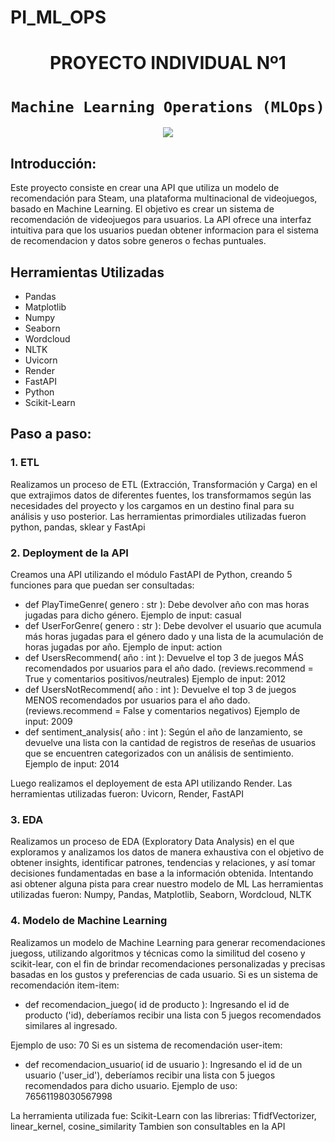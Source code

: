 # PI_ML_OPS
# <h1 align=center> **PROYECTO INDIVIDUAL Nº1** </h1>

# <h1 align=center>**`Machine Learning Operations (MLOps)`**</h1>

<p align=center><img src=https://www.folio3.ai/wp-content/uploads/2023/03/Asset-4-788x301.png><p>

## **Introducción:**
Este proyecto consiste en crear una API que utiliza un modelo de recomendación para Steam, una plataforma multinacional de videojuegos, basado en Machine Learning. El objetivo es crear un sistema de recomendación de videojuegos para usuarios. La API ofrece una interfaz intuitiva para que los usuarios puedan obtener informacion para el sistema de recomendacion y datos sobre generos o fechas puntuales. 

## **Herramientas Utilizadas**
+ Pandas
+ Matplotlib
+ Numpy
+ Seaborn
+ Wordcloud
+ NLTK
+ Uvicorn
+ Render
+ FastAPI
+ Python
+ Scikit-Learn

## **Paso a paso:**
### 1. ETL
Realizamos un proceso de ETL (Extracción, Transformación y Carga) en el que extrajimos datos de diferentes fuentes, los transformamos según las necesidades del proyecto y los cargamos en un destino final para su análisis y uso posterior. Las herramientas primordiales utilizadas fueron python, pandas, sklear y FastApi
### 2. Deployment de la API
Creamos una API utilizando el módulo FastAPI de Python, creando 5 funciones para que puedan ser consultadas:
- def PlayTimeGenre( genero : str ): Debe devolver año con mas horas jugadas para dicho género.
  Ejemplo de input: casual
- def UserForGenre( genero : str ): Debe devolver el usuario que acumula más horas jugadas para el género dado y una lista de la acumulación de horas jugadas por año.
  Ejemplo de input: action
- def UsersRecommend( año : int ): Devuelve el top 3 de juegos MÁS recomendados por usuarios para el año dado. (reviews.recommend = True y comentarios positivos/neutrales)
  Ejemplo de input: 2012
- def UsersNotRecommend( año : int ): Devuelve el top 3 de juegos MENOS recomendados por usuarios para el año dado. (reviews.recommend = False y comentarios negativos)
  Ejemplo de input: 2009
- def sentiment_analysis( año : int ): Según el año de lanzamiento, se devuelve una lista con la cantidad de registros de reseñas de usuarios que se encuentren categorizados con un análisis de sentimiento.
  Ejemplo de input: 2014
  
Luego realizamos el deployement de esta API utilizando Render. 
Las herramientas utilizadas fueron: Uvicorn, Render, FastAPI
### 3. EDA
Realizamos un proceso de EDA (Exploratory Data Analysis) en el que exploramos y analizamos los datos de manera exhaustiva con el objetivo de obtener insights, identificar patrones, tendencias y relaciones, y así tomar decisiones fundamentadas en base a la información obtenida. Intentando asi obtener alguna pista para crear nuestro modelo de ML
Las herramientas utilizadas fueron: Numpy, Pandas, Matplotlib, Seaborn, Wordcloud, NLTK
### 4. Modelo de Machine Learning
Realizamos un modelo de Machine Learning para generar recomendaciones juegoss, utilizando algoritmos y técnicas como la similitud del coseno y scikit-lear, con el fin de brindar recomendaciones personalizadas y precisas basadas en los gustos y preferencias de cada usuario.
 Si es un sistema de recomendación item-item:

- def recomendacion_juego( id de producto ): Ingresando el id de producto ('id), deberíamos recibir una lista con 5 juegos recomendados similares al ingresado.

 Ejemplo de uso: 70
 Si es un sistema de recomendación user-item:

- def recomendacion_usuario( id de usuario ): Ingresando el id de un usuario ('user_id'), deberíamos recibir una lista con 5 juegos recomendados para dicho usuario.
 Ejemplo de uso: 76561198030567998


La herramienta utilizada fue: Scikit-Learn con las librerias: TfidfVectorizer, linear_kernel, cosine_similarity
Tambien son consultables en la API
